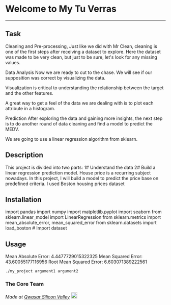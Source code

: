 # Welcome to My Tu Verras
***

## Task
Cleaning and Pre-processing,
Just like we did with Mr Clean, cleaning is one of the first steps after receiving a dataset to explore. Here the dataset was made to be very clean, but just to be sure, let's look for any missing values.

Data Analysis
Now we are ready to cut to the chase. We will see if our supposition was correct by visualizing the data.

Visualization is critical to understanding the relationship between the target and the other features.

A great way to get a feel of the data we are dealing with is to plot each attribute in a histogram.

Prediction
After exploring the data and gaining more insights, the next step is to do another round of data cleaning and find a model to predict the MEDV.

We are going to use a linear regression algorithm from sklearn.


## Description
This project is divided into two parts:
1# Understand the data
2# Build a linear regression prediction model.
House price is a recurring subject nowadays. In this project, I will build a model to predict the price base on predefined criteria.
I used Boston housing prices dataset

## Installation
import pandas
import numpy
import matplotlib.pyplot 
import seaborn
from sklearn.linear_model import  LinearRegression
from sklearn.metrics import  mean_absolute_error, mean_squared_error
from sklearn.datasets import  load_boston  # Import dataset

## Usage
Mean Absolute Error: 4.4477729015322325
Mean Squared Error: 43.60055177116956
Root Mean Squared Error: 6.603071389222561
```
./my_project argument1 argument2
```

### The Core Team


<span><i>Made at <a href='https://qwasar.io'>Qwasar Silicon Valley</a></i></span>
<span><img alt='Qwasar Silicon Valley Logo' src='https://storage.googleapis.com/qwasar-public/qwasar-logo_50x50.png' width='20px'></span>
